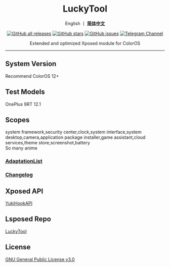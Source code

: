 <div align="center">
   <h1>LuckyTool</h1>
   <p>
       English 丨 <b><a href="https://github.com/luckyzyx/LuckyTool/blob/main/README.md">简体中文</a></b>
   </p>
   <a href="https://github.com/Xposed-Modules-Repo/com.luckyzyx.luckytool/releases"><img alt="GitHub all releases" src="https://img.shields.io/github/downloads/Xposed-Modules-Repo/com.luckyzyx.luckytool/total?label=Downloads"></a>
   <a href="https://github.com/luckyzyx/LuckyTool/stargazers"><img alt="GitHub stars" src="https://img.shields.io/github/stars/luckyzyx/LuckyTool"></a>
   <a href="https://github.com/luckyzyx/LuckyTool/issues"><img alt="GitHub issues" src="https://img.shields.io/github/issues/luckyzyx/LuckyTool"></a>
   <a href="https://t.me/LuckyTool"><img alt="Telegram Channel" src="https://img.shields.io/badge/Telegram-Channel-blue.svg?logo=telegram"></a>   
<p>Extended and optimized Xposed module for ColorOS</p>
</div>

---

## System Version
Recommend ColorOS 12+

## Test Models
OnePlus 9RT 12.1

## Scopes
system framework,security center,clock,system interface,system desktop,camera,application package installer,game assistant,cloud services,theme store,screenshot,battery  
So many anime

### [AdaptationList](https://github.com/luckyzyx/LuckyTool/blob/main/AdaptationList.md)

### [Changelog](https://github.com/luckyzyx/LuckyTool/blob/main/Changelog.md)

## Xposed API
[YukiHookAPI](https://github.com/fankes/YukiHookAPI)

## Lsposed Repo
[LuckyTool](https://github.com/Xposed-Modules-Repo/com.luckyzyx.luckytool)  

## License
[GNU General Public License v3.0](https://github.com/Simplicity-Team/WooBoxForColorOS/blob/main/LICENSE)

